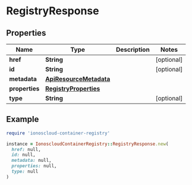 # RegistryResponse

## Properties

| Name | Type | Description | Notes |
| ---- | ---- | ----------- | ----- |
| **href** | **String** |  | [optional] |
| **id** | **String** |  | [optional] |
| **metadata** | [**ApiResourceMetadata**](ApiResourceMetadata.md) |  |  |
| **properties** | [**RegistryProperties**](RegistryProperties.md) |  |  |
| **type** | **String** |  | [optional] |

## Example

```ruby
require 'ionoscloud-container-registry'

instance = IonoscloudContainerRegistry::RegistryResponse.new(
  href: null,
  id: null,
  metadata: null,
  properties: null,
  type: null
)
```

